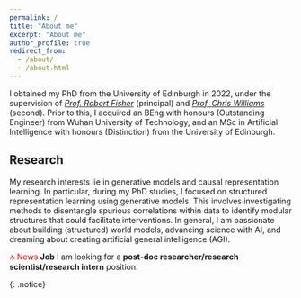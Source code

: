 ```yaml
---
permalink: /
title: "About me"
excerpt: "About me"
author_profile: true
redirect_from:
  - /about/
  - /about.html
---
```


I obtained my PhD from the University of Edinburgh in 2022, under the supervision of [*Prof. Robert Fisher*](https://homepages.inf.ed.ac.uk/rbf/) (principal) and [*Prof. Chris Williams*](https://homepages.inf.ed.ac.uk/ckiw/) (second). Prior to this, I acquired an BEng with honours (Outstanding Engineer) from Wuhan University of Technology, and an MSc in Artificial Intelligence with honours (Distinction) from the University of Edinburgh.


Research
------
My research interests lie in generative models and causal representation learning. In particular, during my PhD studies, I focused on structured representation learning using generative models. This involves investigating methods to disentangle spurious correlations within data to identify modular structures that could facilitate interventions. In general, I am passionate about building (structured) world models, advancing science with AI, and dreaming about creating artificial general intelligence (AGI).


<span style="color:red"> :top: News </span> **Job** I am looking for a **post-doc researcher/research scientist/research intern** position.<br/>
<!-- <span style="color:red"> News </span> **Talk** Presented at the MIT CSAIL department on [Fast skill acquisition with goal conditioned RL](https://www.youtube.com/watch?v=QRI4KkFfsr0&ab_channel=ImprobableAI), hosted by Pulkit Agrawal<br/>
<span style="color:red"> News </span> **Research** Our paper [Residual Learning from Demonstration](https://arxiv.org/pdf/2008.07682.pdf) was accepted at RA:L and ICRA 2022!<br/>
<span style="color:red"> News </span> **Research** Our paper [Hindsight Goal selection for Long-horizon Dexterous Manipulation](https://arxiv.org/pdf/2112.00597.pdf) was accepted at ICLR 2022!<br/>
<span style="color:red"> News </span> **Research** New paper on [Learning Time-invariant Reward functions with Meta-learning](https://arxiv.org/pdf/2107.03186.pdf)<br/>
<span style="color:red"> News </span>  **Workshop ICRA 2021 live!** Our workshop on Learning-To-Learn for Robotics aims to provide an informative overview of the existing challenges in L2L for Robotics. Consider submitting (deadline 15th May) [Website](https://sites.google.com/view/learn-to-learn-robotics/). <br/>
<span style="color:red"> News </span>  **Workshop ICLR 2021 live!** Our workshop on Learning-To-Learn brings together neuroscience and machine learning experts to push the boundaries of the field. [Website](https://sites.google.com/view/learning-2-learn). <br/>
<span style="color:red"> News </span> **Research** Our paper Model-Based Inverse Reinforcement Learning from Visual Demonstration was accepted at CoRL 2020! -->
{: .notice}


<!-- News
------
- :top: **<span style="color:red">[Attention]</span>** I am looking for a **post-doc researcher/research scientist/research intern** position. -->
<!-- - [:top:] I am looking for a **post-doc researcher/research scientist/research intern** position. -->

<!-- *(will update you about my outdated news...)* -->
